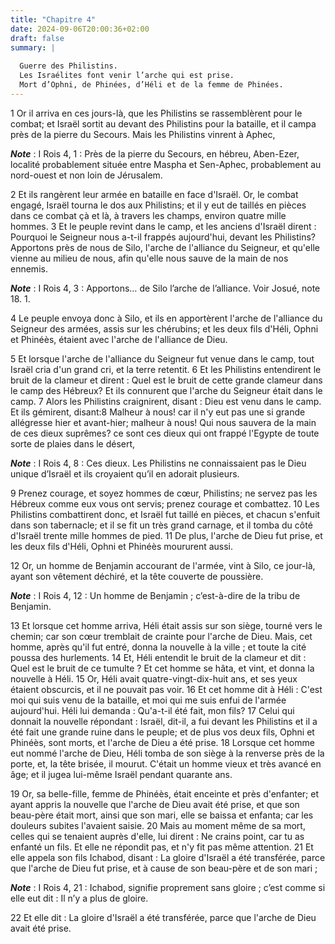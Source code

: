 ```yaml
---
title: "Chapitre 4"
date: 2024-09-06T20:00:36+02:00
draft: false
summary: |
  
  Guerre des Philistins.
  Les Israélites font venir l’arche qui est prise.
  Mort d’Ophni, de Phinées, d’Héli et de la femme de Phinées.
---
```



1 Or il arriva en ces jours-là, que les Philistins se rassemblèrent pour le combat; et Israël sortit au devant des Philistins pour la bataille, et il campa près de la pierre du Secours. Mais les Philistins vinrent à Aphec,

***Note*** :  I Rois 4, 1 : Près de la pierre du Secours, en hébreu, Aben-Ezer, localité probablement située entre Maspha et Sen-Aphec, probablement au nord-ouest et non loin de Jérusalem.


2 Et ils rangèrent leur armée en bataille en face d'Israël. Or, le combat engagé, Israël tourna le dos aux Philistins; et il y eut de taillés en pièces dans ce combat çà et là, à travers les champs, environ quatre mille hommes. 3 Et le peuple revint dans le camp, et les anciens d'Israël dirent : Pourquoi le Seigneur nous a-t-il frappés aujourd'hui, devant les Philistins? Apportons près de nous de Silo, l'arche de l'alliance du Seigneur, et qu'elle vienne au milieu de nous, afin qu'elle nous sauve de la main de nos ennemis.

***Note*** :  I Rois 4, 3 : Apportons… de Silo l’arche de l’alliance. Voir Josué, note 18. 1.

4 Le peuple envoya donc à Silo, et ils en apportèrent l'arche de l'alliance du Seigneur des armées, assis sur les chérubins; et les deux fils d'Héli, Ophni et Phinéès, étaient avec l'arche de l'alliance de Dieu.


5 Et lorsque l'arche de l'alliance du Seigneur fut venue dans le camp, tout Israël cria d'un grand cri, et la terre retentit. 6 Et les Philistins entendirent le bruit de la clameur et dirent : Quel est le bruit de cette grande clameur dans le camp des Hébreux? Et ils connurent que l'arche du Seigneur était dans le camp. 7 Alors les Philistins craignirent, disant : Dieu est venu dans le camp. Et ils gémirent, disant:8 Malheur à nous! car il n'y eut pas une si grande allégresse hier et avant-hier; malheur à nous! Qui nous sauvera de la main de ces dieux suprêmes? ce sont ces dieux qui ont frappé l'Egypte de toute sorte de plaies dans le désert,

***Note*** :  I Rois 4, 8 : Ces dieux. Les Philistins ne connaissaient pas le Dieu unique d’Israël et ils croyaient qu’il en adorait plusieurs.

9 Prenez courage, et soyez hommes de cœur, Philistins; ne servez pas les Hébreux comme eux vous ont servis; prenez courage et combattez. 10 Les Philistins combattirent donc, et Israël fut taillé en pièces, et chacun s'enfuit dans son tabernacle; et il se fit un très grand carnage, et il tomba du côté d'Israël trente mille hommes de pied. 11 De plus, l'arche de Dieu fut prise, et les deux fils d'Héli, Ophni et Phinéès moururent aussi.


12 Or, un homme de Benjamin accourant de l'armée, vint à Silo, ce jour-là, ayant son vêtement déchiré, et la tête couverte de poussière.

***Note*** :  I Rois 4, 12 : Un homme de Benjamin ; c’est-à-dire de la tribu de Benjamin.

13 Et lorsque cet homme arriva, Héli était assis sur son siège, tourné vers le chemin; car son cœur tremblait de crainte pour l'arche de Dieu. Mais, cet homme, après qu'il fut entré, donna la nouvelle à la ville ; et toute la cité poussa des hurlements. 14 Et, Héli entendit le bruit de la clameur et dit : Quel est le bruit de ce tumulte ? Et cet homme se hâta, et vint, et donna la nouvelle à Héli. 15 Or, Héli avait quatre-vingt-dix-huit ans, et ses yeux étaient obscurcis, et il ne pouvait pas voir. 16 Et cet homme dit à Héli : C'est moi qui suis venu de la bataille, et moi qui me suis enfui de l'armée aujourd'hui. Héli lui demanda : Qu'a-t-il été fait, mon fils? 17 Celui qui donnait la nouvelle répondant : Israël, dit-il, a fui devant les Philistins et il a été fait une grande ruine dans le peuple; et de plus vos deux fils, Ophni et Phinéès, sont morts, et l'arche de Dieu a été prise. 18 Lorsque cet homme eut nommé l'arche de Dieu, Héli tomba de son siège à la renverse près de la porte, et, la tête brisée, il
mourut. C'était un homme vieux et très avancé en âge; et il jugea lui-même Israël pendant quarante ans.


19 Or, sa belle-fille, femme de Phinéès, était enceinte et près d'enfanter; et ayant appris la nouvelle que l'arche de Dieu avait été prise, et que son beau-père était mort, ainsi que son mari, elle se baissa et enfanta; car les douleurs subites l'avaient saisie. 20 Mais au moment même de sa mort, celles qui se tenaient auprès d'elle, lui dirent : Ne crains point, car tu as enfanté un fils. Et elle ne répondit pas, et n'y fit pas même attention. 21 Et elle appela son fils Ichabod, disant : La gloire d'Israël a été transférée, parce que l'arche de Dieu fut prise, et à cause de son beau-père et de son mari ;

***Note*** :  I Rois 4, 21 : Ichabod, signifie proprement sans gloire ; c’est comme si elle eut dit : Il n’y a plus de gloire.

22 Et elle dit : La gloire d'Israël a été transférée, parce que l'arche de Dieu avait été prise.

